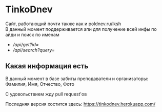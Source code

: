 # TinkoDnev
Сайт, работающий почти также как и poldnev.ru/lksh  
В данный момент поддерживается апи для получение всей инфы по айди и поиск по именам  
- _/api/get?id=_  
- _/api/search?query=_

## Какая информация есть
В данный момент в базе забиты преподаватели и организаторы:
Фамилия, Имя, Отчество, Фото

С удовольствием жду pull request'ов


Последняя версия хостится здесь:
https://tinkodnev.herokuapp.com/
